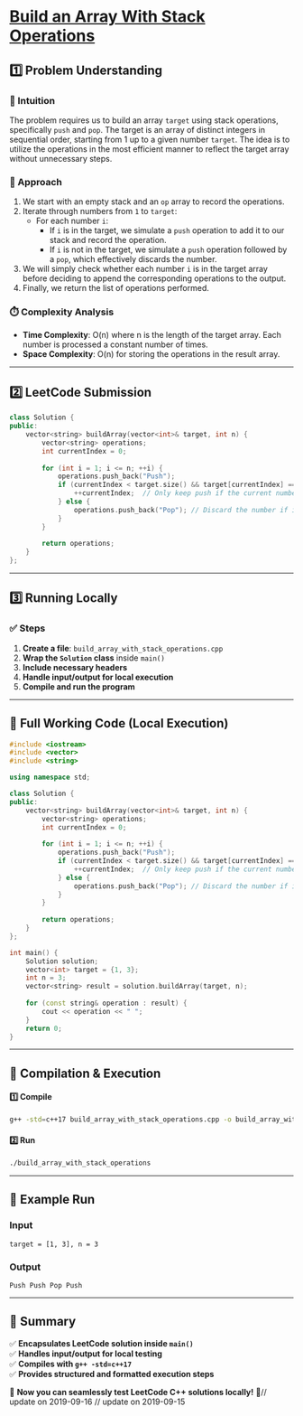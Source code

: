 # **[Build an Array With Stack Operations](https://leetcode.com/problems/build-an-array-with-stack-operations/description/)**  

## **1️⃣ Problem Understanding**  
### **📌 Intuition**  
The problem requires us to build an array `target` using stack operations, specifically `push` and `pop`. The target is an array of distinct integers in sequential order, starting from 1 up to a given number `target`. The idea is to utilize the operations in the most efficient manner to reflect the target array without unnecessary steps.

### **🚀 Approach**  
1. We start with an empty stack and an `op` array to record the operations.
2. Iterate through numbers from `1` to `target`:
   - For each number `i`:
     - If `i` is in the target, we simulate a `push` operation to add it to our stack and record the operation.
     - If `i` is not in the target, we simulate a `push` operation followed by a `pop`, which effectively discards the number.
3. We will simply check whether each number `i` is in the target array before deciding to append the corresponding operations to the output.
4. Finally, we return the list of operations performed.

### **⏱️ Complexity Analysis**  
- **Time Complexity**: O(n) where n is the length of the target array. Each number is processed a constant number of times.
- **Space Complexity**: O(n) for storing the operations in the result array.

---  

## **2️⃣ LeetCode Submission**  
```cpp
class Solution {
public:
    vector<string> buildArray(vector<int>& target, int n) {
        vector<string> operations;
        int currentIndex = 0;
        
        for (int i = 1; i <= n; ++i) {
            operations.push_back("Push");
            if (currentIndex < target.size() && target[currentIndex] == i) {
                ++currentIndex;  // Only keep push if the current number is in target
            } else {
                operations.push_back("Pop"); // Discard the number if it's not in target
            }
        }
        
        return operations;
    }
};  
```  

---  

## **3️⃣ Running Locally**  
### **✅ Steps**  
1. **Create a file**: `build_array_with_stack_operations.cpp`  
2. **Wrap the `Solution` class** inside `main()`  
3. **Include necessary headers**  
4. **Handle input/output for local execution**  
5. **Compile and run the program**  

---  

## **📝 Full Working Code (Local Execution)**  
```cpp
#include <iostream>
#include <vector>
#include <string>

using namespace std;

class Solution {
public:
    vector<string> buildArray(vector<int>& target, int n) {
        vector<string> operations;
        int currentIndex = 0;
        
        for (int i = 1; i <= n; ++i) {
            operations.push_back("Push");
            if (currentIndex < target.size() && target[currentIndex] == i) {
                ++currentIndex;  // Only keep push if the current number is in target
            } else {
                operations.push_back("Pop"); // Discard the number if it's not in target
            }
        }
        
        return operations;
    }
};

int main() {
    Solution solution;
    vector<int> target = {1, 3};
    int n = 3;    
    vector<string> result = solution.buildArray(target, n);
    
    for (const string& operation : result) {
        cout << operation << " ";
    }
    return 0;
}
```  

---  

## **🔧 Compilation & Execution**  
#### **1️⃣ Compile**  
```bash
g++ -std=c++17 build_array_with_stack_operations.cpp -o build_array_with_stack_operations
```  

#### **2️⃣ Run**  
```bash
./build_array_with_stack_operations
```  

---  

## **🎯 Example Run**  
### **Input**  
```
target = [1, 3], n = 3
```  
### **Output**  
```
Push Push Pop Push
```  

---  

## **📌 Summary**  
✅ **Encapsulates LeetCode solution inside `main()`**  
✅ **Handles input/output for local testing**  
✅ **Compiles with `g++ -std=c++17`**  
✅ **Provides structured and formatted execution steps**  

🚀 **Now you can seamlessly test LeetCode C++ solutions locally!** 🚀// update on 2019-09-16
// update on 2019-09-15
